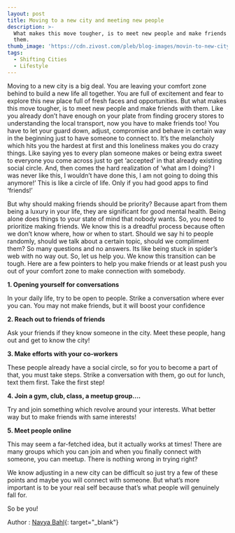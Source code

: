 ```yaml
---
layout: post
title: Moving to a new city and meeting new people
description: >-
  What makes this move tougher, is to meet new people and make friends with
  them.
thumb_image: 'https://cdn.zivost.com/pleb/blog-images/movin-to-new-city-main.jpg'
tags:
  - Shifting Cities
  - Lifestyle
---
```


Moving to a new city is a big deal. You are leaving your comfort zone behind to build a new life all together. You are full of excitement and fear to explore this new place full of fresh faces and opportunities. But what makes this move tougher, is to meet new people and make friends with them. Like you already don’t have enough on your plate from finding grocery stores to understanding the local transport, now you have to make friends too\! You have to let your guard down, adjust, compromise and behave in certain way in the beginning just to have someone to connect to. It’s the melancholy which hits you the hardest at first and this loneliness makes you do crazy things. Like saying yes to every plan someone makes or being extra sweet to everyone you come across just to get ‘accepted’ in that already existing social circle. And, then comes the hard realization of ‘what am I doing? I was never like this, I wouldn’t have done this, I am not going to doing this anymore\!’ This is like a circle of life. Only if you had good apps to find ‘friends\!’

But why should making friends should be priority? Because apart from them being a luxury in your life, they are significant for good mental health. Being alone does things to your state of mind that nobody wants. So, you need to prioritize making friends. We know this is a dreadful process because often we don’t know where, how or when to start. Should we say hi to people randomly, should we talk about a certain topic, should we compliment them? So many questions and no answers. Its like being stuck in spider’s web with no way out. So, let us help you. We know this transition can be tough. Here are a few pointers to help you make friends or at least push you out of your comfort zone to make connection with somebody.

**1\. Opening yourself for conversations&nbsp;**

In your daily life, try to be open to people. Strike a conversation where ever you can. You may not make friends, but it will boost your confidence

**2\. Reach out to friends of friends&nbsp;**

Ask your friends if they know someone in the city. Meet these people, hang out and get to know the city\!

**3\. Make efforts with your co-workers**

These people already have a social circle, so for you to become a part of that, you must take steps. Strike a conversation with them, go out for lunch, text them first. Take the first step\!

**4\. Join a gym, club, class, a meetup group….**

Try and join something which revolve around your interests. What better way but to make friends with same interests\!

**5\. Meet people online&nbsp;**

This may seem a far-fetched idea, but it actually works at times\! There are many groups which you can join and when you finally connect with someone, you can meetup. There is nothing wrong in trying right?

We know adjusting in a new city can be difficult so just try a few of these points and maybe you will connect with someone. But what’s more important is to be your real self because that’s what people will genuinely fall for.

So be you\!

Author : [Navya Bahl](https://www.facebook.com/nvnavya){: target="_blank"}